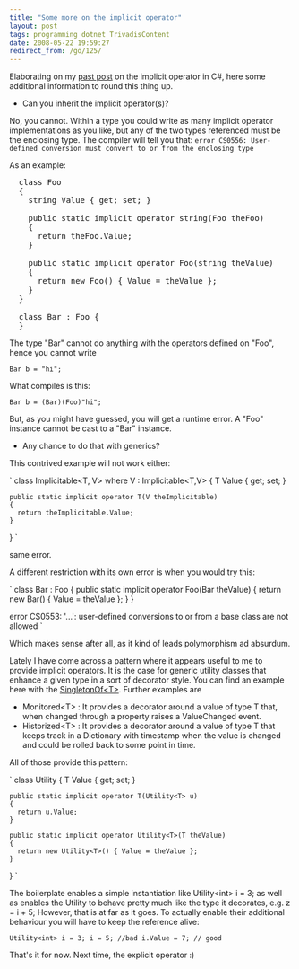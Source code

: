 ```yaml
---
title: "Some more on the implicit operator"
layout: post
tags: programming dotnet TrivadisContent
date: 2008-05-22 19:59:27
redirect_from: /go/125/
---
```


Elaborating on my [past post](/Content/Entry/104) on the implicit operator in C#, here some additional information to round this thing up.

*   Can you inherit the implicit operator(s)? 

 No, you cannot. Within a type you could write as many implicit operator implementations as you like, but any of the two types referenced must be the enclosing type. The compiler will tell you that:
  ` error CS0556: User-defined conversion must convert to or from the enclosing type `  

As an example:
  <pre class="sh_csharp">
  class Foo
  {
    string Value { get; set; }

    public static implicit operator string(Foo theFoo)
    {
      return theFoo.Value;
    }

    public static implicit operator Foo(string theValue)
    {
      return new Foo() { Value = theValue };
    }
  }

  class Bar : Foo {
  }
</pre>

The type "Bar" cannot do anything with the operators defined on "Foo", hence you cannot write

`Bar b = "hi";`

What compiles is this:

`
Bar b = (Bar)(Foo)"hi";
`

But, as you might have guessed, you will get a runtime error. A "Foo" instance cannot be cast to
a "Bar" instance.

*   Any chance to do that with generics?

This contrived example will not work either:

`
  class Implicitable<T, V> where V : Implicitable<T,V>
  {
    T Value { get; set; }

    public static implicit operator T(V theImplicitable)
    {
      return theImplicitable.Value;
    }
  }
`

same error.

A different restriction with its own error is when you would try this:

`
  class Bar : Foo
  {
    public static implicit operator Foo(Bar theValue)
    {
      return new Bar() { Value = theValue };
    }
  }

error CS0553: '...': user-defined conversions to or from a base class are not allowed
`

Which makes sense after all, as it kind of leads polymorphism ad absurdum.

Lately I have come across a pattern where it appears useful to me to provide implicit operators. 
It is the case for generic utility classes that enhance a given type in a sort of decorator style.
You can find an example here with the [SingletonOf&lt;T&gt;](http://realfiction.net/?q=node/153). Further examples are

*   Monitored&lt;T&gt; : It provides a decorator around a value of type T that, when changed through a property raises a ValueChanged event.
*   Historized&lt;T&gt; : It provides a decorator around a value of type T that keeps track in a Dictionary with timestamp when the value is changed and could be rolled back to some point in time.

All of those provide this pattern:

`
  class Utility<T>
  {
    T Value { get; set; }

    public static implicit operator T(Utility<T> u)
    {
      return u.Value;
    }

    public static implicit operator Utility<T>(T theValue)
    {
      return new Utility<T>() { Value = theValue };
    }
  }
`

The boilerplate enables a simple instantiation like Utility&lt;int&gt; i = 3; as well as enables the Utility
to behave pretty much like the type it decorates, e.g. z = i + 5;
However, that is at far as it goes. To actually enable their additional behaviour you will have to keep
the reference alive:

`
Utility<int> i = 3;
i = 5; //bad
i.Value = 7; // good
`

That's it for now. Next time, the explicit operator :)